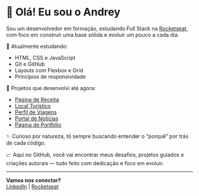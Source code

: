 # 👋 Olá! Eu sou o Andrey

Sou um desenvolvedor em formação, estudando Full Stack na [Rocketseat](https://www.rocketseat.com.br/), com foco em construir uma base sólida e evoluir um pouco a cada dia.

📌 Atualmente estudando:
- HTML, CSS e JavaScript
- Git e GitHub
- Layouts com Flexbox e Grid
- Princípios de responsividade

🚀 Projetos que desenvolvi até agora:
- [Página de Receita](https://github.com/andrey00005/pagina-receita)
- [Local Turístico](https://github.com/andrey00005/Desafio-pratico-local-turistico)
- [Perfil de Viagens](https://github.com/andrey00005/Perfil-de-viagens)
- [Portal de Notícias](https://github.com/andrey00005/portal-de-noticias)
- [Página de Portfólio](https://github.com/andrey00005/desafio-pagina-portfolio)

✨ Curioso por natureza, tô sempre buscando entender o “porquê” por trás de cada código.

📈 Aqui no GitHub, você vai encontrar meus desafios, projetos guiados e criações autorais — tudo feito com dedicação e foco em evoluir.

---

**Vamos nos conectar?**  
[LinkedIn](https://www.linkedin.com/in/andreypereira96/) | [Rocketseat](https://app.rocketseat.com.br/me/andrey-pereira-maria-03231)


